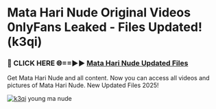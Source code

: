 # Mata Hari Nude Original Videos 0nlyFans Leaked - Files Updated! (k3qi)

<h3>🔴 CLICK HERE 🌐==►► <a href="https://tinyurl.com/4mcuefdz" rel="nofollow">Mata Hari Nude Updated Files</a></h3>

Get Mata Hari Nude and all content. Now you can access all videos and pictures of Mata Hari Nude. New Updated Files 2025!

[![k3qi](https://i.imgur.com/StAQSOY.gif)](https://tinyurl.com/4mcuefdz)
young ma nude
